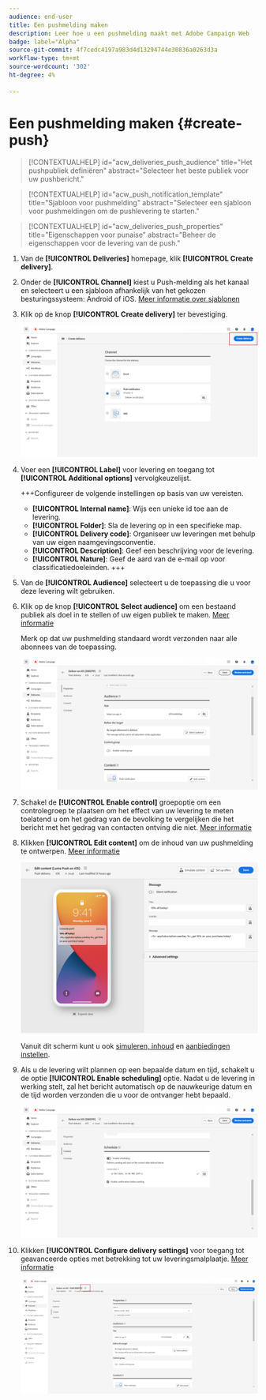 ```yaml
---
audience: end-user
title: Een pushmelding maken
description: Leer hoe u een pushmelding maakt met Adobe Campaign Web
badge: label="Alpha"
source-git-commit: 4f7cedc4197a983d4d13294744e30836a0263d3a
workflow-type: tm+mt
source-wordcount: '302'
ht-degree: 4%

---
```


# Een pushmelding maken {#create-push}

>[!CONTEXTUALHELP]
>id="acw_deliveries_push_audience"
>title="Het pushpubliek definiëren"
>abstract="Selecteer het beste publiek voor uw pushbericht."

>[!CONTEXTUALHELP]
>id="acw_push_notification_template"
>title="Sjabloon voor pushmelding"
>abstract="Selecteer een sjabloon voor pushmeldingen om de pushlevering te starten."

>[!CONTEXTUALHELP]
>id="acw_deliveries_push_properties"
>title="Eigenschappen voor punaise"
>abstract="Beheer de eigenschappen voor de levering van de push."

1. Van de **[!UICONTROL Deliveries]** homepage, klik **[!UICONTROL Create delivery]**.

1. Onder de **[!UICONTROL Channel]** kiest u Push-melding als het kanaal en selecteert u een sjabloon afhankelijk van het gekozen besturingssysteem: Android of iOS. [Meer informatie over sjablonen](../msg/delivery-template.md)

1. Klik op de knop **[!UICONTROL Create delivery]** ter bevestiging.

   ![](assets/push_create_1.png)

1. Voer een **[!UICONTROL Label]** voor levering en toegang tot **[!UICONTROL Additional options]** vervolgkeuzelijst.

   +++Configureer de volgende instellingen op basis van uw vereisten.
   * **[!UICONTROL Internal name]**: Wijs een unieke id toe aan de levering.
   * **[!UICONTROL Folder]**: Sla de levering op in een specifieke map.
   * **[!UICONTROL Delivery code]**: Organiseer uw leveringen met behulp van uw eigen naamgevingsconventie.
   * **[!UICONTROL Description]**: Geef een beschrijving voor de levering.
   * **[!UICONTROL Nature]**: Geef de aard van de e-mail op voor classificatiedoeleinden.
+++

1. Van de **[!UICONTROL Audience]** selecteert u de toepassing die u voor deze levering wilt gebruiken.

1. Klik op de knop **[!UICONTROL Select audience]** om een bestaand publiek als doel in te stellen of uw eigen publiek te maken. [Meer informatie](../audience/about-audiences.md)

   Merk op dat uw pushmelding standaard wordt verzonden naar alle abonnees van de toepassing.

   ![](assets/push_create_2.png)

1. Schakel de **[!UICONTROL Enable control]** groepoptie om een controlegroep te plaatsen om het effect van uw levering te meten toelatend u om het gedrag van de bevolking te vergelijken die het bericht met het gedrag van contacten ontving die niet. [Meer informatie](../audience/control-group.md)

1. Klikken **[!UICONTROL Edit content]** om de inhoud van uw pushmelding te ontwerpen. [Meer informatie](content-push.md)

   ![](assets/push_create_5.png)

   Vanuit dit scherm kunt u ook [simuleren, inhoud](../preview-test/preview-test.md) en [aanbiedingen instellen](../content/offers.md).

1. Als u de levering wilt plannen op een bepaalde datum en tijd, schakelt u de optie **[!UICONTROL Enable scheduling]** optie. Nadat u de levering in werking stelt, zal het bericht automatisch op de nauwkeurige datum en de tijd worden verzonden die u voor de ontvanger hebt bepaald.

   ![](assets/push_create_3.png)

1. Klikken **[!UICONTROL Configure delivery settings]** voor toegang tot geavanceerde opties met betrekking tot uw leveringsmalplaatje. [Meer informatie](../advanced-settings/delivery-settings.md)

   ![](assets/push_create_4.png)
